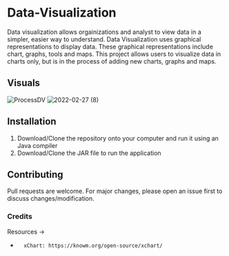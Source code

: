 # Data-Visualization
Data visualization allows orgainizations and analyst to view data in a simpler, easier way to understand. Data Visualization uses graphical
representations to display data. These graphical representations include chart, graphs, tools and maps. This project allows users
to visualize data in charts only, but is in the process of adding new charts, graphs and maps.

## Visuals

![ProcessDV](https://user-images.githubusercontent.com/69191757/157495105-fe3fe60d-cc4f-4e59-b757-43003353760f.png)
![2022-02-27 (8)](https://user-images.githubusercontent.com/69191757/157495117-d1577f61-b54a-4e2d-a04b-f8dc202ae61b.png)

## Installation
1. Download/Clone the repository onto your computer and run it using an Java compiler
2. Download/Clone the JAR file to run the application


## Contributing
Pull requests are welcome. For major changes, please open an issue first to discuss changes/modification.

### Credits
Resources ->
*       xChart: https://knowm.org/open-source/xchart/

